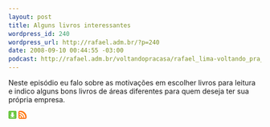 ```yaml
--- 
layout: post
title: Alguns livros interessantes
wordpress_id: 240
wordpress_url: http://rafael.adm.br/?p=240
date: 2008-09-10 00:44:55 -03:00
podcast: http://rafael.adm.br/voltandopracasa/rafael_lima-voltando_pra_casa-0015.mp3
---
```

Neste episódio eu falo sobre as motivações em escolher livros para leitura e indico alguns bons livros de áreas diferentes para quem deseja ter sua própria empresa.

<a class="noborder" href="http://rafael.adm.br/voltandopracasa/rafael_lima-voltando_pra_casa-0015.mp3" title="Download"><img src="/wp-content/themes/rafael_lima-rockinblue/images/download_green.gif" border="0" alt="Download" /></a> <a class="noborder" href="http://feeds.feedburner.com/rafael_lima_podcast" title="RSS"><img src="/wp-content/themes/rafael_lima-rockinblue/images/icn-feed-16x16.png" border="0" alt="RSS" /></a>

